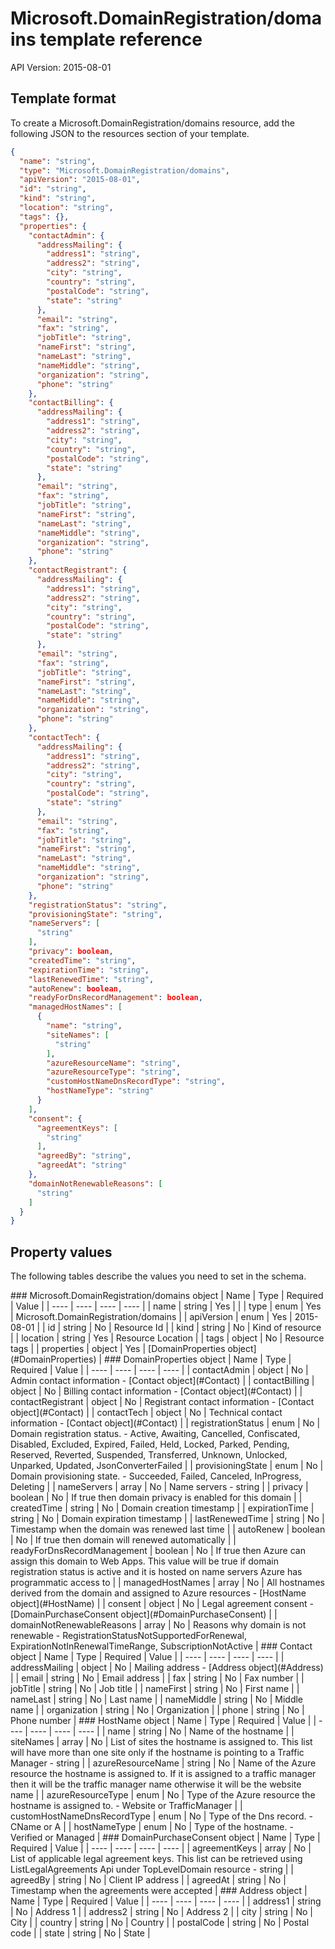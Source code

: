 # Microsoft.DomainRegistration/domains template reference
API Version: 2015-08-01
## Template format

To create a Microsoft.DomainRegistration/domains resource, add the following JSON to the resources section of your template.

```json
{
  "name": "string",
  "type": "Microsoft.DomainRegistration/domains",
  "apiVersion": "2015-08-01",
  "id": "string",
  "kind": "string",
  "location": "string",
  "tags": {},
  "properties": {
    "contactAdmin": {
      "addressMailing": {
        "address1": "string",
        "address2": "string",
        "city": "string",
        "country": "string",
        "postalCode": "string",
        "state": "string"
      },
      "email": "string",
      "fax": "string",
      "jobTitle": "string",
      "nameFirst": "string",
      "nameLast": "string",
      "nameMiddle": "string",
      "organization": "string",
      "phone": "string"
    },
    "contactBilling": {
      "addressMailing": {
        "address1": "string",
        "address2": "string",
        "city": "string",
        "country": "string",
        "postalCode": "string",
        "state": "string"
      },
      "email": "string",
      "fax": "string",
      "jobTitle": "string",
      "nameFirst": "string",
      "nameLast": "string",
      "nameMiddle": "string",
      "organization": "string",
      "phone": "string"
    },
    "contactRegistrant": {
      "addressMailing": {
        "address1": "string",
        "address2": "string",
        "city": "string",
        "country": "string",
        "postalCode": "string",
        "state": "string"
      },
      "email": "string",
      "fax": "string",
      "jobTitle": "string",
      "nameFirst": "string",
      "nameLast": "string",
      "nameMiddle": "string",
      "organization": "string",
      "phone": "string"
    },
    "contactTech": {
      "addressMailing": {
        "address1": "string",
        "address2": "string",
        "city": "string",
        "country": "string",
        "postalCode": "string",
        "state": "string"
      },
      "email": "string",
      "fax": "string",
      "jobTitle": "string",
      "nameFirst": "string",
      "nameLast": "string",
      "nameMiddle": "string",
      "organization": "string",
      "phone": "string"
    },
    "registrationStatus": "string",
    "provisioningState": "string",
    "nameServers": [
      "string"
    ],
    "privacy": boolean,
    "createdTime": "string",
    "expirationTime": "string",
    "lastRenewedTime": "string",
    "autoRenew": boolean,
    "readyForDnsRecordManagement": boolean,
    "managedHostNames": [
      {
        "name": "string",
        "siteNames": [
          "string"
        ],
        "azureResourceName": "string",
        "azureResourceType": "string",
        "customHostNameDnsRecordType": "string",
        "hostNameType": "string"
      }
    ],
    "consent": {
      "agreementKeys": [
        "string"
      ],
      "agreedBy": "string",
      "agreedAt": "string"
    },
    "domainNotRenewableReasons": [
      "string"
    ]
  }
}
```
## Property values

The following tables describe the values you need to set in the schema.

<a id="Microsoft.DomainRegistration/domains" />
### Microsoft.DomainRegistration/domains object
|  Name | Type | Required | Value |
|  ---- | ---- | ---- | ---- |
|  name | string | Yes |  |
|  type | enum | Yes | Microsoft.DomainRegistration/domains |
|  apiVersion | enum | Yes | 2015-08-01 |
|  id | string | No | Resource Id |
|  kind | string | No | Kind of resource |
|  location | string | Yes | Resource Location |
|  tags | object | No | Resource tags |
|  properties | object | Yes | [DomainProperties object](#DomainProperties) |


<a id="DomainProperties" />
### DomainProperties object
|  Name | Type | Required | Value |
|  ---- | ---- | ---- | ---- |
|  contactAdmin | object | No | Admin contact information - [Contact object](#Contact) |
|  contactBilling | object | No | Billing contact information - [Contact object](#Contact) |
|  contactRegistrant | object | No | Registrant contact information - [Contact object](#Contact) |
|  contactTech | object | No | Technical contact information - [Contact object](#Contact) |
|  registrationStatus | enum | No | Domain registration status. - Active, Awaiting, Cancelled, Confiscated, Disabled, Excluded, Expired, Failed, Held, Locked, Parked, Pending, Reserved, Reverted, Suspended, Transferred, Unknown, Unlocked, Unparked, Updated, JsonConverterFailed |
|  provisioningState | enum | No | Domain provisioning state. - Succeeded, Failed, Canceled, InProgress, Deleting |
|  nameServers | array | No | Name servers - string |
|  privacy | boolean | No | If true then domain privacy is enabled for this domain |
|  createdTime | string | No | Domain creation timestamp |
|  expirationTime | string | No | Domain expiration timestamp |
|  lastRenewedTime | string | No | Timestamp when the domain was renewed last time |
|  autoRenew | boolean | No | If true then domain will renewed automatically |
|  readyForDnsRecordManagement | boolean | No | If true then Azure can assign this domain to Web Apps. This value will be true if domain registration status is active and it is hosted on name servers Azure has programmatic access to |
|  managedHostNames | array | No | All hostnames derived from the domain and assigned to Azure resources - [HostName object](#HostName) |
|  consent | object | No | Legal agreement consent - [DomainPurchaseConsent object](#DomainPurchaseConsent) |
|  domainNotRenewableReasons | array | No | Reasons why domain is not renewable - RegistrationStatusNotSupportedForRenewal, ExpirationNotInRenewalTimeRange, SubscriptionNotActive |


<a id="Contact" />
### Contact object
|  Name | Type | Required | Value |
|  ---- | ---- | ---- | ---- |
|  addressMailing | object | No | Mailing address - [Address object](#Address) |
|  email | string | No | Email address |
|  fax | string | No | Fax number |
|  jobTitle | string | No | Job title |
|  nameFirst | string | No | First name |
|  nameLast | string | No | Last name |
|  nameMiddle | string | No | Middle name |
|  organization | string | No | Organization |
|  phone | string | No | Phone number |


<a id="HostName" />
### HostName object
|  Name | Type | Required | Value |
|  ---- | ---- | ---- | ---- |
|  name | string | No | Name of the hostname |
|  siteNames | array | No | List of sites the hostname is assigned to. This list will have more than one site only if the hostname is pointing to a Traffic Manager - string |
|  azureResourceName | string | No | Name of the Azure resource the hostname is assigned to. If it is assigned to a traffic manager then it will be the traffic manager name otherwise it will be the website name |
|  azureResourceType | enum | No | Type of the Azure resource the hostname is assigned to. - Website or TrafficManager |
|  customHostNameDnsRecordType | enum | No | Type of the Dns record. - CName or A |
|  hostNameType | enum | No | Type of the hostname. - Verified or Managed |


<a id="DomainPurchaseConsent" />
### DomainPurchaseConsent object
|  Name | Type | Required | Value |
|  ---- | ---- | ---- | ---- |
|  agreementKeys | array | No | List of applicable legal agreement keys. This list can be retrieved using ListLegalAgreements Api under TopLevelDomain resource - string |
|  agreedBy | string | No | Client IP address |
|  agreedAt | string | No | Timestamp when the agreements were accepted |


<a id="Address" />
### Address object
|  Name | Type | Required | Value |
|  ---- | ---- | ---- | ---- |
|  address1 | string | No | Address 1 |
|  address2 | string | No | Address 2 |
|  city | string | No | City |
|  country | string | No | Country |
|  postalCode | string | No | Postal code |
|  state | string | No | State |

